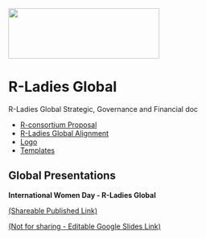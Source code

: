 <img src="https://github.com/rladies/starter-kit/blob/master/logo/R-LadiesGlobal_RBG_online_LogoWithText_Horizontal.png" data-canonical-src="https://github.com/rladies/starter-kit/blob/master/logo/R-LadiesGlobal_RBG_online_LogoWithText_Horizontal.png" width="300" height="100" />

# R-Ladies Global
R-Ladies Global Strategic, Governance and Financial doc


  + [R-consortium Proposal](https://github.com/rladies/global/blob/master/rconsortium/FINAL%20-%20201607-%20rconsortiumproposalr-ladiesalignmentandglobalexpansion-july2016.pdf)
  + [R-Ladies Global Alignment](https://github.com/rladies/starter-kit/blob/master/R-LadiesGlobalAlignmentDecember2016.pdf)
  + [Logo](https://github.com/rladies/starter-kit/tree/master/logo)
  + [Templates](https://github.com/rladies/starter-kit/tree/master/templates)
  

## Global Presentations
**International Women Day - R-Ladies Global**    

  [(Shareable Published Link)](https://docs.google.com/presentation/d/1P4ue7sYt9eaeZZdfylcYCNn_aEG2p5rm-Qp10711-ZM/pub?start=true&loop=true&delayms=2000)
  
[(Not for sharing - Editable Google Slides Link)](https://docs.google.com/presentation/d/1P4ue7sYt9eaeZZdfylcYCNn_aEG2p5rm-Qp10711-ZM/edit?usp=sharing)
